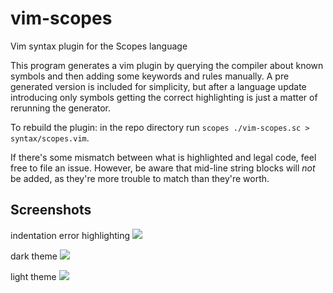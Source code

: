 # vim-scopes
Vim syntax plugin for the Scopes language

This program generates a vim plugin by querying the compiler about known symbols and then adding some keywords and rules manually. A pre generated version is included for simplicity, but after a language update introducing only symbols getting the correct highlighting is just a matter of rerunning the generator.

To rebuild the plugin:
in the repo directory run `scopes ./vim-scopes.sc > syntax/scopes.vim`.

If there's some mismatch between what is highlighted and legal code, feel free to file an issue. However, be aware that mid-line string blocks will *not* be added, as they're more trouble to match than they're worth.

Screenshots
-----------
indentation error highlighting
![](https://cdn.discordapp.com/attachments/251533063253786625/583904690815631376/unknown.png)

dark theme
![](https://media.discordapp.net/attachments/329404808643608586/583896996973248512/unknown.png?width=1248&height=676)

light theme
![](https://cdn.discordapp.com/attachments/329404808643608586/583897072051290112/unknown.png)
